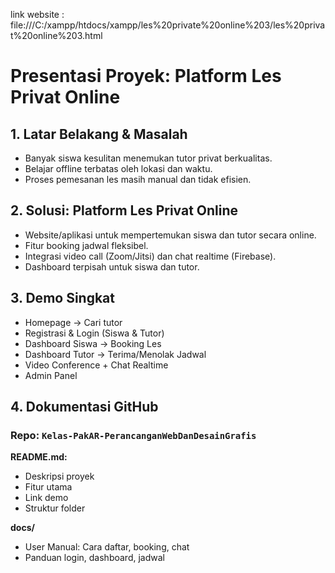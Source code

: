 link website : file:///C:/xampp/htdocs/xampp/les%20private%20online%203/les%20privat%20online%203.html

# Presentasi Proyek: Platform Les Privat Online

## 1. Latar Belakang & Masalah

* Banyak siswa kesulitan menemukan tutor privat berkualitas.
* Belajar offline terbatas oleh lokasi dan waktu.
* Proses pemesanan les masih manual dan tidak efisien.

## 2. Solusi: Platform Les Privat Online

* Website/aplikasi untuk mempertemukan siswa dan tutor secara online.
* Fitur booking jadwal fleksibel.
* Integrasi video call (Zoom/Jitsi) dan chat realtime (Firebase).
* Dashboard terpisah untuk siswa dan tutor.

## 3. Demo Singkat

* Homepage → Cari tutor
* Registrasi & Login (Siswa & Tutor)
* Dashboard Siswa → Booking Les
* Dashboard Tutor → Terima/Menolak Jadwal
* Video Conference + Chat Realtime
* Admin Panel

## 4. Dokumentasi GitHub

### Repo: `Kelas-PakAR-PerancanganWebDanDesainGrafis`

**README.md:**

* Deskripsi proyek
* Fitur utama
* Link demo
* Struktur folder

**docs/**

* User Manual: Cara daftar, booking, chat
* Panduan login, dashboard, jadwal

